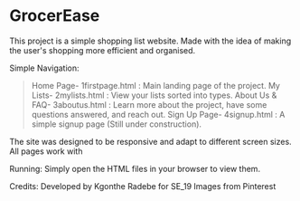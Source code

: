 # GrocerEase

This project is a simple shopping list website. Made with the idea of making the user's shopping more efficient and organised.

Simple Navigation:
> Home Page- 1firstpage.html : Main landing page of the project.
> My Lists- 2mylists.html : View your lists sorted into types.
> About Us & FAQ- 3aboutus.html : Learn more about the project, have some questions answered, and reach out.
> Sign Up Page- 4signup.html : A simple signup page (Still under construction).

The site was designed to be responsive and adapt to different screen sizes. All pages work with 

Running:
Simply open the HTML files in your browser to view them.

Credits:
Developed by Kgonthe Radebe for SE_19
Images from Pinterest
